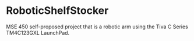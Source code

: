 # RoboticShelfStocker
MSE 450 self-proposed project that is a robotic arm using the Tiva C Series TM4C123GXL LaunchPad.
